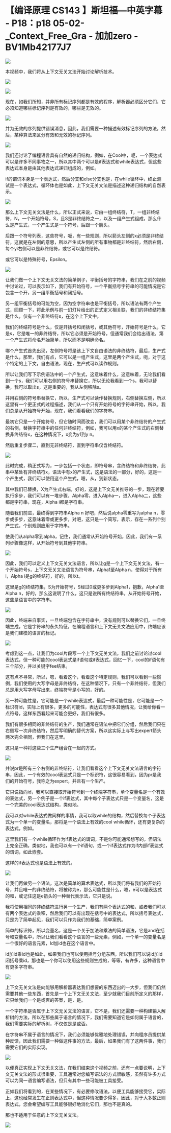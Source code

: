 # 【编译原理 CS143 】斯坦福—中英字幕 - P18：p18 05-02-_Context_Free_Gra - 加加zero - BV1Mb42177J7

![](img/1e5ce4c8992dfbc38a70ebd7283d1697_0.png)

本视频中，我们将从上下文无关文法开始讨论解析技术。

![](img/1e5ce4c8992dfbc38a70ebd7283d1697_2.png)

![](img/1e5ce4c8992dfbc38a70ebd7283d1697_3.png)

现在，如我们所知，并非所有标记序列都是有效的程序，解析器必须区分它们，它必须知道哪些标记序列是有效的，哪些是无效的。



![](img/1e5ce4c8992dfbc38a70ebd7283d1697_5.png)

并为无效的序列提供错误消息，因此，我们需要一种描述有效标记序列的方法，然后，某种算法来区分有效和无效的标记序列。



![](img/1e5ce4c8992dfbc38a70ebd7283d1697_7.png)

我们还讨论了编程语言具有自然的递归结构，例如，在Cool中，呃，一个表达式可以是许多不同事物之一，所以其中两个可以是if表达式和while表达式，但这些表达式本身是由其他表达式递归组成的，例如。

if的谓词本身是一个表达式，然后分支和else分支也是，在while循环中，终止测试是一个表达式，循环体也是如此，上下文无关文法是描述这种递归结构的自然表示。



![](img/1e5ce4c8992dfbc38a70ebd7283d1697_9.png)

那么上下文无关文法是什么，所以正式来说，它由一组终结符，T，一组非终结符，N，一个开始符号，S，且S是非终结符之一，以及一组产生式组成，那么什么是产生式，一个产生式是一个符号，后跟一个箭头。

后跟一个符号列表，这些符号，呃，有一些规则，所以箭头左侧的x必须是非终结符，这就是在左侧的意思，所以产生式左侧的所有事物都是非终结符，然后右侧，每个yi右侧可以是非终结符，或它可以是终结符。

或它可以是特殊符号，Epsilon。

![](img/1e5ce4c8992dfbc38a70ebd7283d1697_11.png)

让我们做一个上下文无关文法的简单例子，平衡括号的字符串，我们在之前的视频中讨论过，可以表示如下，我们有开始符号，一个平衡括号字符串的可能情况是它包含一个开，另一组平衡括号和闭括号。

另一组平衡括号的可能为空，因为空字符串也是平衡括号，所以语法有两个产生式，回顾一下，将此示例与前一幻灯片给出的正式定义相关联，我们的非终结符集是什么，仅有一个非终结符s，在这个上下文中。

我们的终结符号是什么，仅是开括号和闭括号，或其他符号，开始符号是什么，它是s，它是唯一的非终结符，所以它必须是开始符号，但通常我们会给出语法，第一个产生式将命名开始简单，所以而不是明确命名。

哪个产生式首先出现，左侧符号将是该上下文自由语法的非终结符，最后，生产式是什么，那里，我们有点，它可以是一组产生式，这里是两个产生式，呃，对于这个特定的上下文，自由语法，现在，生产式可以读作规则。

所以让我们写下示例语法中的一个产生式，这意味着什么，这意味着，无论我们看到一个s，我们可以用右侧的符号串替换它，所以无论我看到一个s，我可以替换，我可以取出s，这是重要的，我从左侧移除s。

并用右侧的符号串替换它，所以，生产式可以读作替换规则，右侧替换左侧，所以这里有一个更正式的过程描述，我们从一个只有开始符号的字符串开始，所以，我们总是从开始符号开始，现在，我们看看我们的字符串。

最初它只是一个开始符号，但它随时间而改变，我们可以用某个非终结符的产生式的右侧，替换字符串中的任何非终结符，例如，我可以用x的某个产生式的右侧替换非终结符x，在这种情况下，x变为y1到y n。

然后重复步骤二，直到无非终结符，直到字符串仅含终结符。

![](img/1e5ce4c8992dfbc38a70ebd7283d1697_13.png)

此时完成，稍正式写为，一步包括一个状态，即符号串，含终结符和非终结符，此串中某处有非终结符x，语法中有x的产生式，这是语法的一部分，好的，这是一个产生式，我们可以使用这个产生式，嗯，从，到新状态。

其中我们已替换，X为产生式右端，好的，这是上下文无关推导的一步，现在若要执行多步，我们可以有一堆步骤，Alpha零，进入Alpha一，进入Alpha二，这些都是字符串，现在，Alpha i都是字符串。

随着我们前进，最终得到字符串Alpha n 好吧，然后说alpha零重写为alpha n，零步或多步，这意味着零或更多步，对吧，这只是一个简写，表示，存在一系列个别产生式，个别规则应用于字符串。

使我们从alpha零到alpha，记住，我们通常从开始符号开始，因此，我们有一系列步骤像这样，从开始符号到其他字符串。



![](img/1e5ce4c8992dfbc38a70ebd7283d1697_15.png)

因此，我们可以定义上下文无关文法语言，所以让g是一个上下文无关文法，有一个开始符号s，上下文无关文法语言为符号串，Alpha1至Alpha n，使得对于所有i，Alpha i是g的终结符，好的，所以t。

这里是g的终结符集，S为开始符号，S经过0或更多步到Alpha1，抱歉，Alpha1至Alpha n，好的，那么这说明了什么，这只是说所有终结符串，从开始符号开始，这些是语言中的字符串。



![](img/1e5ce4c8992dfbc38a70ebd7283d1697_17.png)

因此，终端来自事实，一旦终端包含在字符串中，没有规则可以替换它们，一旦终端生成，它是字符串的永久特征，在编程语言和上下文无关文法应用中，终端应该是我们建模的语言的标记。



![](img/1e5ce4c8992dfbc38a70ebd7283d1697_19.png)

考虑到这一点，让我们为cool片段写一个上下文无关文法，我们之前讨论过cool表达式，但一种可能的cool表达式是if语句或if表达式，回忆一下，cool的if语句有三个部分，并以关键字fee结束。

这有点不寻常，所以，嗯，看着这个，看着这个特定规则，我们可以看到一些惯例，我们使用的大写字母是非终结符，在这种情况下，只有一个非终结符，但我们总是用大写字母写出来，终端符号是小写的，好的。

另一种可能性是，它可能是一个while表达式，最后一种可能性是，它可能是一个标识符id，实际上有很多，更多的可能性，表达式有很多其他情况，让我给你看一点符号，这样东西看起来可能会更好，我们有很多。

我们有很多相同的非终结符的生产，我们通常在语法中把它们分组，然后我们只在右侧写一次非终结符，然后写明确的替代方案，所以这实际上与写出expert箭头两次完全相同，但我们在这里。

这只是一种将这些三个生产组合在一起的方式。

![](img/1e5ce4c8992dfbc38a70ebd7283d1697_21.png)

并说pr是所有三个右侧的非终结符，让我们看看这个上下文无关文法语言的字符串，因此，一个有效的cool表达式只是一个标识符，这很容易看到，因为pr是我们的开始符号，我称之为expert，并且有一个生产。

它只说指向id，我可以直接取开始符号到一个终端字符串，单个变量名是一个有效的表达式，另一个例子是一个if表达式，其中每个子表达式只是一个变量名，这是一个完美的cool表达式结构，类似地。

我可以对while表达式做同样的事情，我可以取while的结构，然后替换每个子表达式为一个单一的变量名，那将是一个语法上有效的cool while循环，还有更复杂的表达式，例如。

这里我们有一个while循环作为if表达式的谓词，不是你可能通常想写的，但语法上完全正确，类似地，我也可以有一个if语句，或一个if表达式作为if内部if表达式的谓词，如此嵌套。

这样的if表达式也是语法上有效的。

![](img/1e5ce4c8992dfbc38a70ebd7283d1697_23.png)

让我们再做另一个语法，这次是简单的算术表达式，所以我们将有我们的开始符号，并且唯一的非终结符，将被称为e，那么可能性是什么，嗯，e可以是表达式的和，或记住这是e箭头的一种替代表示法，它只是说。

我将使用相同的非终结符进行另一个生产，我们有两个表达式的和，或者我们可以有两个表达式的乘积，然后我们可以有出现在括号中的表达式，所以括号表达式，只是为了简单起见，我们可以只作为我们的基础，简单案例。

简单的标识符，所以变量名，这是一个关于加法和乘法的简单语法，它是and在括号和变量名中，所以让我们看看这个语言的一些元素，例如，一个单一的变量名是一个很好的语言元素，Id加id也在这个语言中。

id加id乘id也是如此，如果我们也可以使用括号分组东西，所以我们可以说id加id闭括号乘id，那也是一个你可以使用这些规则生成的，等等，有许多，这种语言中有更多字符串。



![](img/1e5ce4c8992dfbc38a70ebd7283d1697_25.png)

上下文无关文法是向能够用解析器表达我们想要的东西迈出的一大步，但我们仍然需要其他一些东西，首先是一个上下文无关文法，至少就我们目前所定义的那样，它只给我们一个是或否的答案，是，是。

一个字符串是否属于上下文无关文法的语言，它不是，我们还需要一种构建输入解析树的方法，所以在那些属于语言的情况下，我们需要知道它是如何属于语言的，我们需要实际的解析树，不仅仅是是或否。

在字符串不属于语言的情况下，我们必须能够优雅地处理错误，并向程序员提供某种反馈，因此我们需要一种做这件事的方法，最后，如果我们有了这两件事，我们需要它们的实际实现。



![](img/1e5ce4c8992dfbc38a70ebd7283d1697_27.png)

以便真正实现上下文无关文法，在我们结束这个视频之前，还有一点要说明，上下文无关文法的形式很重要，工具通常对您编写语法的方式很敏感，虽然有许多方式可以为同一语言编写语法，但只有其中一些可能被工具接受。

正如我们将看到的，在某些情况下，有必要修改语法，以便工具能够接受它，实际上，这也经常发生在正则表达式中，但这种情况要少得多，因此，对于大多数正则表达式，您会希望编写工具能够很好地消化它们，那也不是真的。

那也不适用于任意的上下文无关文法。

![](img/1e5ce4c8992dfbc38a70ebd7283d1697_29.png)